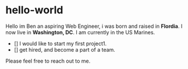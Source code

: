 # hello-world
Hello im Ben an aspiring Web Engineer, i was born and raised in **Flordia**.  I now live in **Washington, DC**.  I am currently in the US Marines.
- [] I would like to start my first project1.
- [] get hired, and become a part of a team. 


Please feel free to reach out to me.  
